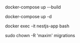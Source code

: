 docker-compose up --build

docker-compose up -d

docker exec -it nestjs-app bash

sudo chown -R 'maxim' migrations
